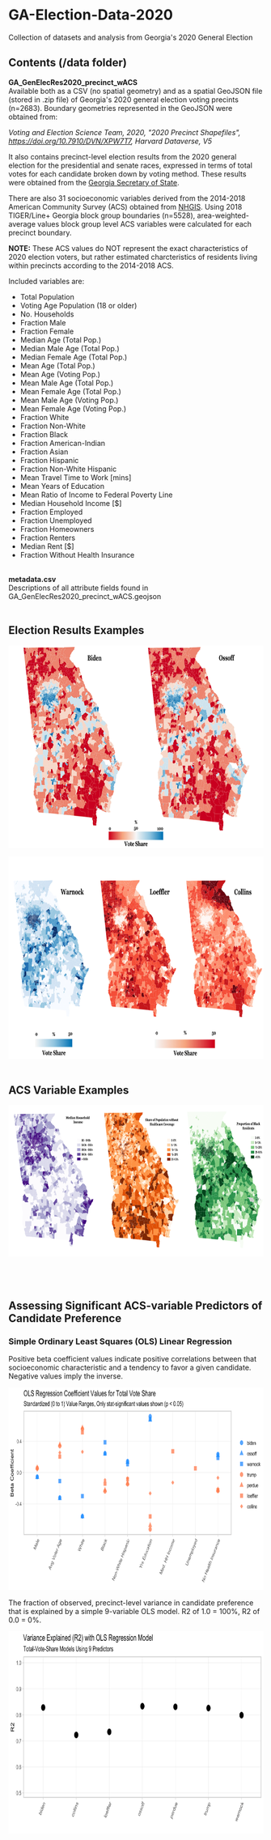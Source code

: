 # GA-Election-Data-2020
Collection of datasets and analysis from Georgia's 2020 General Election

## Contents (/data folder)
**GA_GenElecRes2020_precinct_wACS** <br/>
Available both as a CSV (no spatial geometry) and as a spatial GeoJSON file (stored in .zip file) of Georgia's 2020 general election voting precints (n=2683). Boundary geometries represented in the GeoJSON were obtained from: 

*Voting and Election Science Team, 2020, "2020 Precinct Shapefiles", https://doi.org/10.7910/DVN/XPW7T7, Harvard Dataverse, V5*

It also contains precinct-level election results from the 2020 general election for the presidential and senate races, expressed in terms of total votes for each candidate broken down by voting method. These results were obtained from the [Georgia Secretary of State](https://results.enr.clarityelections.com/GA/105369/web.264614/#/access-to-races).

There are also 31 socioeconomic variables derived from the 2014-2018 American Community Survey (ACS) obtained from [NHGIS](https://www.nhgis.org/). Using 2018 TIGER/Line+ Georgia block group boundaries (n=5528), area-weighted-average values block group level ACS variables were calculated for each precinct boundary. 

**NOTE:** These ACS values do NOT represent the exact characteristics of 2020 election voters, but rather estimated charcteristics of residents living within precincts according to the 2014-2018 ACS. 

Included variables are:
* Total Population
* Voting Age Population (18 or older)
* No. Households
* Fraction Male
* Fraction Female
* Median Age (Total Pop.)
* Median Male Age (Total Pop.)
* Median Female Age (Total Pop.)
* Mean Age (Total Pop.)
* Mean Age (Voting Pop.)
* Mean Male Age (Total Pop.)
* Mean Female Age (Total Pop.)
* Mean Male Age (Voting Pop.)
* Mean Female Age (Voting Pop.)
* Fraction White
* Fraction Non-White
* Fraction Black
* Fraction American-Indian
* Fraction Asian
* Fraction Hispanic
* Fraction Non-White Hispanic
* Mean Travel Time to Work [mins]
* Mean Years of Education
* Mean Ratio of Income to Federal Poverty Line
* Median Household Income [$]
* Fraction Employed
* Fraction Unemployed
* Fraction Homeowners
* Fraction Renters
* Median Rent [$]
* Fraction Without Health Insurance <br/><br/>

**metadata.csv** <br/>
Descriptions of all attribute fields found in GA_GenElecRes2020_precinct_wACS.geojson <br/><br/>

## Election Results Examples
<img src="./img/GA_GE2020_BidenOssoffPct.jpg" width="800" height = "400">

<img src="./img/GA_GE2020_SpecialSenatePct.jpg" width="800" height = "400"> <br/><br/>

## ACS Variable Examples
<img src="./img/ACSvars.png" width="800" height = "300"> <br/><br/><br/><br/>

## Assessing Significant ACS-variable Predictors of Candidate Preference 
### Simple Ordinary Least Squares (OLS) Linear Regression 
Positive beta coefficient values indicate positive correlations between that socioeconomic characteristic and a tendency to favor a given candidate. Negative values imply the inverse. <br/>

<img src="./img/OLS_9var_betas.png" width="800" height = "400"> <br/>

The fraction of observed, precinct-level variance in candidate preference that is explained by a simple 9-variable OLS model. R2 of 1.0 = 100%, R2 of 0.0 = 0%. <br/>

<img src="./img/R2_OLS_9var.png" width="800" height = "400">
